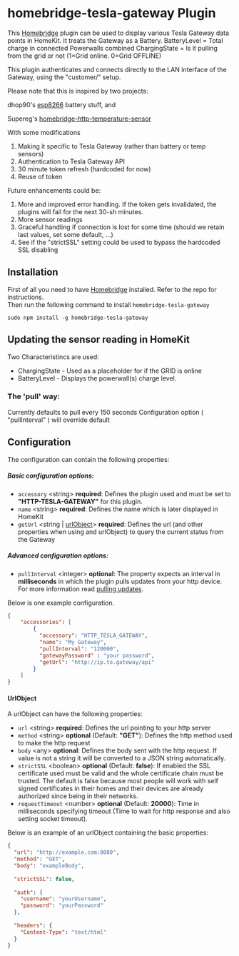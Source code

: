 # homebridge-tesla-gateway Plugin

This [Homebridge](https://github.com/nfarina/homebridge) plugin can be used to display various Tesla Gateway data points in HomeKit. It treats the Gateway as a Battery.
BatteryLevel = Total charge in connected Powerwalls combined
ChargingState = Is it pulling from the grid or not (1=Grid online. 0=Grid OFFLINE)

This plugin authenticates and connects directly to the LAN interface of the Gateway, using the "customer/<password>" setup.

Please note that this is inspired by two projects:

dhop90's [esp8266](https://github.com/dhop90/homebridge-http-esp8266-battery) battery stuff, and 

Supereg's [homebridge-http-temperature-sensor](https://github.com/Supereg/homebridge-http-temperature-sensor)

With some modifications
1) Making it specific to Tesla Gateway (rather than battery or temp sensors)
2) Authentication to Tesla Gateway API
3) 30 minute token refresh (hardcoded for now)
4) Reuse of token

Future enhancements could be:
1) More and improved error handling. If the token gets invalidated, the plugins will fail for the next 30-sh minutes. 
2) More sensor readings
3) Graceful handling if connection is lost for some time (should we retain last values, set some default, ...)
4) See if the "strictSSL" setting could be used to bypass the hardcoded SSL disabling

## Installation

First of all you need to have [Homebridge](https://github.com/nfarina/homebridge) installed. Refer to the repo for 
instructions.  
Then run the following command to install `homebridge-tesla-gateway`

```
sudo npm install -g homebridge-tesla-gateway
```

## Updating the sensor reading in HomeKit

Two Characteristincs are used:
* ChargingState - Used as a placeholder for if the GRID is online
* BatteryLevel - Displays the powerwall(s) charge level.

### The 'pull' way:

Currently defaults to pull every 150 seconds
Configuration option ( "pullInterval" ) will override default

## Configuration

The configuration can contain the following properties:

##### Basic configuration options:

* `accessory` \<string\> **required**: Defines the plugin used and must be set to **"HTTP-TESLA-GATEWAY"** for this plugin.
* `name` \<string\> **required**: Defines the name which is later displayed in HomeKit
* `getUrl` \<string |  [urlObject](#urlobject)\> **required**: Defines the url (and other properties when using 
    and urlObject) to query the current status from the Gateway

##### Advanced configuration options:

- `pullInterval` \<integer\> **optional**: The property expects an interval in **milliseconds** in which the plugin 
    pulls updates from your http device. For more information read [pulling updates](#the-pull-way).

Below is one example configuration. 
```json
{
    "accessories": [
        {
          "accessory": "HTTP_TESLA_GATEWAY",
          "name": "My Gateway",
          "pullInterval": "120000",
          "gatewayPassword" : "your password",
          "getUrl": "http://ip.to.gateway/api"
        }   
    ]
}
```

#### UrlObject

A urlObject can have the following properties:
* `url` \<string\> **required**: Defines the url pointing to your http server
* `method` \<string\> **optional** \(Default: **"GET"**\): Defines the http method used to make the http request
* `body` \<any\> **optional**: Defines the body sent with the http request. If value is not a string it will be
converted to a JSON string automatically.
* `strictSSL` \<boolean\> **optional** \(Default: **false**\): If enabled the SSL certificate used must be valid and 
the whole certificate chain must be trusted. The default is false because most people will work with self signed 
certificates in their homes and their devices are already authorized since being in their networks.
* `requestTimeout` \<number\> **optional** \(Default: **20000**\): Time in milliseconds specifying timeout (Time to wait
    for http response and also setting socket timeout).
  
Below is an example of an urlObject containing the basic properties:
```json
{
  "url": "http://example.com:8080",
  "method": "GET",
  "body": "exampleBody",
  
  "strictSSL": false,
  
  "auth": {
    "username": "yourUsername",
    "password": "yourPassword"
  },
  
  "headers": {
    "Content-Type": "text/html"
  }
}
```

